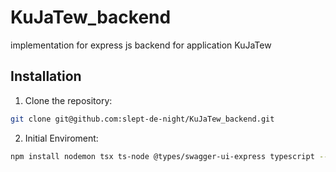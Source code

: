 # KuJaTew_backend
implementation for express js backend for application KuJaTew

## Installation
1. Clone the repository:
```bash
git clone git@github.com:slept-de-night/KuJaTew_backend.git
```

2. Initial Enviroment:
```bash
npm install nodemon tsx ts-node @types/swagger-ui-express typescript --save-dev
```
